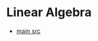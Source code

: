 Linear Algebra
=========

- [main src](https://ocw.mit.edu/courses/mathematics/18-06sc-linear-algebra-fall-2011/)